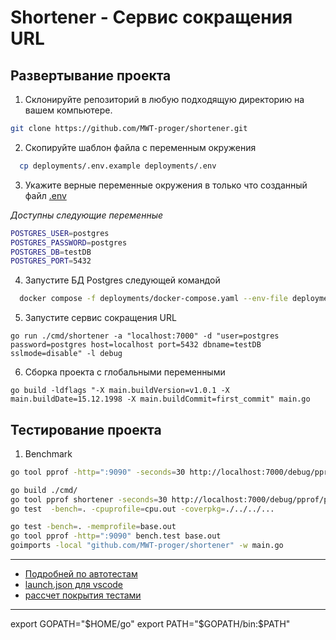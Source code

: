 # Shortener - Сервис сокращения URL



## Развертывание проекта

1. Склонируйте репозиторий в любую подходящую директорию на вашем компьютере.

```bash
git clone https://github.com/MWT-proger/shortener.git
```


2. Скопируйте шаблон файла с переменным окружения

```bash
  cp deployments/.env.example deployments/.env
```

3. Укажите верные переменные окружения в только что созданный файл [.env](deployments/.env)

*Доступны следующие переменные*
```bash
POSTGRES_USER=postgres
POSTGRES_PASSWORD=postgres
POSTGRES_DB=testDB
POSTGRES_PORT=5432
```
4. Запустите БД Postgres следующей командой

```bash
  docker compose -f deployments/docker-compose.yaml --env-file deployments/.env up -d
```

5. Запустите cервис сокращения URL

```
go run ./cmd/shortener -a "localhost:7000" -d "user=postgres password=postgres host=localhost port=5432 dbname=testDB sslmode=disable" -l debug
```
6. Сборка проекта с глобальными переменными

```
go build -ldflags "-X main.buildVersion=v1.0.1 -X main.buildDate=15.12.1998 -X main.buildCommit=first_commit" main.go
```
## Тестирование проекта

1. Benchmark 

```bash
go tool pprof -http=":9090" -seconds=30 http://localhost:7000/debug/pprof/profile 
```

```bash
go build ./cmd/
go tool pprof shortener -seconds=30 http://localhost:7000/debug/pprof/profile 
go test  -bench=. -cpuprofile=cpu.out -coverpkg=./../../...

go test -bench=. -memprofile=base.out
go tool pprof -http=":9090" bench.test base.out 
goimports -local "github.com/MWT-proger/shortener" -w main.go 
```


________________________________________________
- [Подробней по автотестам](docs/auto_tests.md)
- [launch.json для vscode](docs/vscode.md)
- [рассчет покрытия тестами](docs/cover.md)

________________________________________________
export GOPATH="$HOME/go" 
export PATH="$GOPATH/bin:$PATH"
